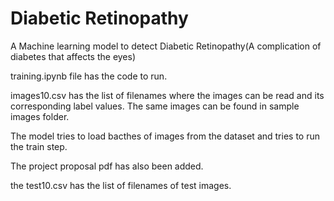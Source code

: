# Diabetic Retinopathy

A Machine learning model to detect Diabetic Retinopathy(A complication of diabetes that affects the eyes)

training.ipynb file has the code to run.

images10.csv has the list of filenames where the images can be read and its corresponding label values. The same images can be found in sample images folder.

The model tries to load bacthes of images from the dataset and tries to run the train step.

The project proposal pdf has also been added.

the test10.csv has the list of filenames of test images.